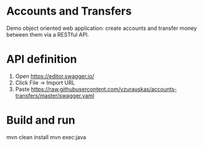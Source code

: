 # Accounts and Transfers
Demo object oriented web application: create accounts and transfer money between them via a RESTful API.

# API definition
1. Open https://editor.swagger.io/
2. Click File -> Import URL
3. Paste https://raw.githubusercontent.com/vzurauskas/accounts-transfers/master/swagger.yaml

# Build and run
mvn clean install
mvn exec:java
